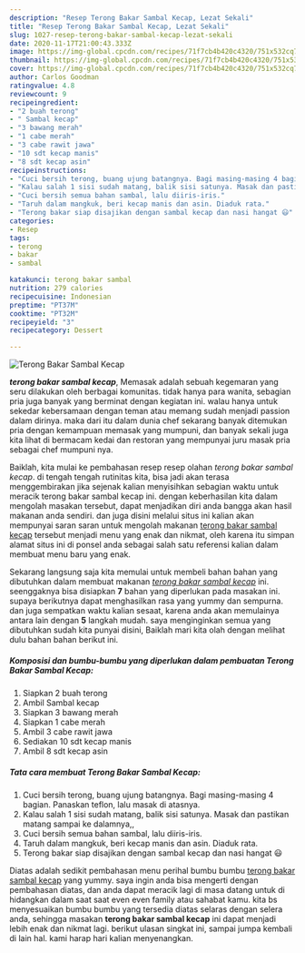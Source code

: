 ```yaml
---
description: "Resep Terong Bakar Sambal Kecap, Lezat Sekali"
title: "Resep Terong Bakar Sambal Kecap, Lezat Sekali"
slug: 1027-resep-terong-bakar-sambal-kecap-lezat-sekali
date: 2020-11-17T21:00:43.333Z
image: https://img-global.cpcdn.com/recipes/71f7cb4b420c4320/751x532cq70/terong-bakar-sambal-kecap-foto-resep-utama.jpg
thumbnail: https://img-global.cpcdn.com/recipes/71f7cb4b420c4320/751x532cq70/terong-bakar-sambal-kecap-foto-resep-utama.jpg
cover: https://img-global.cpcdn.com/recipes/71f7cb4b420c4320/751x532cq70/terong-bakar-sambal-kecap-foto-resep-utama.jpg
author: Carlos Goodman
ratingvalue: 4.8
reviewcount: 9
recipeingredient:
- "2 buah terong"
- " Sambal kecap"
- "3 bawang merah"
- "1 cabe merah"
- "3 cabe rawit jawa"
- "10 sdt kecap manis"
- "8 sdt kecap asin"
recipeinstructions:
- "Cuci bersih terong, buang ujung batangnya. Bagi masing-masing 4 bagian. Panaskan teflon, lalu masak di atasnya."
- "Kalau salah 1 sisi sudah matang, balik sisi satunya. Masak dan pastikan matang sampai ke dalamnya,,"
- "Cuci bersih semua bahan sambal, lalu diiris-iris."
- "Taruh dalam mangkuk, beri kecap manis dan asin. Diaduk rata."
- "Terong bakar siap disajikan dengan sambal kecap dan nasi hangat 😃"
categories:
- Resep
tags:
- terong
- bakar
- sambal

katakunci: terong bakar sambal 
nutrition: 279 calories
recipecuisine: Indonesian
preptime: "PT37M"
cooktime: "PT32M"
recipeyield: "3"
recipecategory: Dessert

---
```



![Terong Bakar Sambal Kecap](https://img-global.cpcdn.com/recipes/71f7cb4b420c4320/751x532cq70/terong-bakar-sambal-kecap-foto-resep-utama.jpg)

<b><i>terong bakar sambal kecap</i></b>, Memasak adalah sebuah kegemaran yang seru dilakukan oleh berbagai komunitas. tidak hanya para wanita, sebagian pria juga banyak yang berminat dengan kegiatan ini. walau hanya untuk sekedar kebersamaan dengan teman atau memang sudah menjadi passion dalam dirinya. maka dari itu dalam dunia chef sekarang banyak ditemukan pria dengan kemampuan memasak yang mumpuni, dan banyak sekali juga kita lihat di bermacam kedai dan restoran yang mempunyai juru masak pria sebagai chef mumpuni nya.



Baiklah, kita mulai ke pembahasan resep resep olahan <i>terong bakar sambal kecap</i>. di tengah tengah rutinitas kita, bisa jadi akan terasa menggembirakan jika sejenak kalian menyisihkan sebagian waktu untuk meracik terong bakar sambal kecap ini. dengan keberhasilan kita dalam mengolah masakan tersebut, dapat menjadikan diri anda bangga akan hasil makanan anda sendiri. dan juga disini melalui situs ini kalian akan mempunyai saran saran untuk mengolah makanan <u>terong bakar sambal kecap</u> tersebut menjadi menu yang enak dan nikmat, oleh karena itu simpan alamat situs ini di ponsel anda sebagai salah satu referensi kalian dalam membuat menu baru yang enak.


Sekarang langsung saja kita memulai untuk membeli bahan bahan yang dibutuhkan dalam membuat makanan <u><i>terong bakar sambal kecap</i></u> ini. seenggaknya bisa disiapkan <b>7</b> bahan yang diperlukan pada masakan ini. supaya berikutnya dapat menghasilkan rasa yang yummy dan sempurna. dan juga sempatkan waktu kalian sesaat, karena anda akan memulainya antara lain dengan <b>5</b> langkah mudah. saya menginginkan semua yang dibutuhkan sudah kita punyai disini, Baiklah mari kita olah dengan melihat dulu bahan bahan berikut ini.

<!--inarticleads1-->

##### Komposisi dan bumbu-bumbu yang diperlukan dalam pembuatan Terong Bakar Sambal Kecap:

1. Siapkan 2 buah terong
1. Ambil  Sambal kecap
1. Siapkan 3 bawang merah
1. Siapkan 1 cabe merah
1. Ambil 3 cabe rawit jawa
1. Sediakan 10 sdt kecap manis
1. Ambil 8 sdt kecap asin




<!--inarticleads2-->

##### Tata cara membuat Terong Bakar Sambal Kecap:

1. Cuci bersih terong, buang ujung batangnya. Bagi masing-masing 4 bagian. Panaskan teflon, lalu masak di atasnya.
1. Kalau salah 1 sisi sudah matang, balik sisi satunya. Masak dan pastikan matang sampai ke dalamnya,,
1. Cuci bersih semua bahan sambal, lalu diiris-iris.
1. Taruh dalam mangkuk, beri kecap manis dan asin. Diaduk rata.
1. Terong bakar siap disajikan dengan sambal kecap dan nasi hangat 😃




Diatas adalah sedikit pembahasan menu perihal bumbu bumbu <u>terong bakar sambal kecap</u> yang yummy. saya ingin anda bisa mengerti dengan pembahasan diatas, dan anda dapat meracik lagi di masa datang untuk di hidangkan dalam saat saat even even family atau sahabat kamu. kita bs menyesuaikan bumbu bumbu yang tersedia diatas selaras dengan selera anda, sehingga masakan <b>terong bakar sambal kecap</b> ini dapat menjadi lebih enak dan nikmat lagi. berikut ulasan singkat ini, sampai jumpa kembali di lain hal. kami harap hari kalian menyenangkan.
